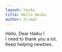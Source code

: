 ```yaml
---
layout: haiku
title: Hello Haiku
author: Srimal
---
```


Hello, Dear Haiku ! <br>
I need to thank you a lot. <br>
Keep helping newbies. <br>